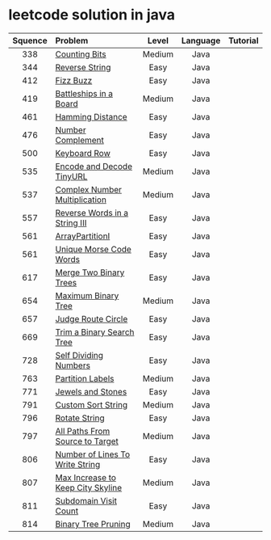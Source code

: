 # leetcode solution in java

| Squence | Problem       | Level  | Language  | Tutorial|
|:-------:|:--------------|:------:|:---------:|:-------------:|
|338|[Counting Bits](https://github.com/wangshuai1992/leetcode/blob/master/src/main/java/CountingBits.java)|Medium|Java||
|344|[Reverse String](https://github.com/wangshuai1992/leetcode/blob/master/src/main/java/ReverseString.java)|Easy|Java||
|412|[Fizz Buzz](https://github.com/wangshuai1992/leetcode/blob/master/src/main/java/FizzBuzz.java)|Easy|Java||
|419|[Battleships in a Board](https://github.com/wangshuai1992/leetcode/blob/master/src/main/java/BattleshipsInABoard.java)|Medium|Java||
|461|[Hamming Distance](https://github.com/wangshuai1992/leetcode/blob/master/src/main/java/HammingDistance.java)|Easy|Java||
|476|[Number Complement](https://github.com/wangshuai1992/leetcode/blob/master/src/main/java/NumberComplement.java)|Easy|Java||
|500|[Keyboard Row](https://github.com/wangshuai1992/leetcode/blob/master/src/main/java/KeyboardRow.java)|Easy|Java||
|535|[Encode and Decode TinyURL](https://github.com/wangshuai1992/leetcode/blob/master/src/main/java/EncodeandDecodeTinyURL.java)|Medium|Java||
|537|[Complex Number Multiplication](https://github.com/wangshuai1992/leetcode/blob/master/src/main/java/ComplexNumberMultiplication.java)|Medium|Java||
|557|[Reverse Words in a String III](https://github.com/wangshuai1992/leetcode/blob/master/src/main/java/ReverseWordsInAStringIII.java)|Easy|Java||
|561|[ArrayPartitionI](https://github.com/wangshuai1992/leetcode/blob/master/src/main/java/ArrayPartitionI.java)|Easy|Java||
|561|[Unique Morse Code Words](https://github.com/wangshuai1992/leetcode/blob/master/src/main/java/UniqueMorseCodeWords.java)|Easy|Java||
|617|[Merge Two Binary Trees](https://github.com/wangshuai1992/leetcode/blob/master/src/main/java/MergeTwoBinaryTrees.java)|Easy|Java||
|654|[Maximum Binary Tree](https://github.com/wangshuai1992/leetcode/blob/master/src/main/java/MaximumBinaryTree.java)|Medium|Java||
|657|[Judge Route Circle](https://github.com/wangshuai1992/leetcode/blob/master/src/main/java/JudgeRouteCircle.java)|Easy|Java||
|669|[Trim a Binary Search Tree](https://github.com/wangshuai1992/leetcode/blob/master/src/main/java/TrimBinarySearchTree.java)|Easy|Java||
|728|[Self Dividing Numbers](https://github.com/wangshuai1992/leetcode/blob/master/src/main/java/SelfDividingNumbers.java)|Easy|Java||
|763|[Partition Labels](https://github.com/wangshuai1992/leetcode/blob/master/src/main/java/PartitionLabels.java)|Medium|Java||
|771|[Jewels and Stones](https://github.com/wangshuai1992/leetcode/blob/master/src/main/java/JewelsAndStones.java)|Easy|Java||
|791|[Custom Sort String](https://github.com/wangshuai1992/leetcode/blob/master/src/main/java/CustomSortString.java)|Medium|Java||
|796|[Rotate String](https://github.com/wangshuai1992/leetcode/blob/master/src/main/java/RotateString.java)|Easy|Java||
|797|[All Paths From Source to Target](https://github.com/wangshuai1992/leetcode/blob/master/src/main/java/AllPathsFromSourceToTarget.java)|Medium|Java||
|806|[Number of Lines To Write String](https://github.com/wangshuai1992/leetcode/blob/master/src/main/java/NumberOfLinesToWriteString.java)|Easy|Java||
|807|[Max Increase to Keep City Skyline](https://github.com/wangshuai1992/leetcode/blob/master/src/main/java/MaxIncreaseToKeepCitySkyline.java)|Medium|Java||
|811|[Subdomain Visit Count](https://github.com/wangshuai1992/leetcode/blob/master/src/main/java/SubdomainVisitCount.java)|Easy|Java||
|814|[Binary Tree Pruning](https://github.com/wangshuai1992/leetcode/blob/master/src/main/java/BinaryTreePruning.java)|Medium|Java||

